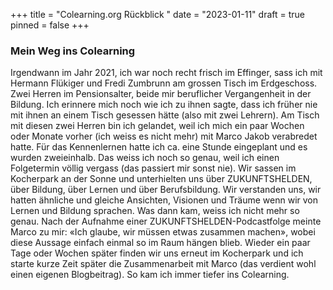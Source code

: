 +++
title = "Colearning.org Rückblick "
date = "2023-01-11"
draft = true
pinned = false
+++
### Mein Weg ins Colearning

Irgendwann im Jahr 2021, ich war noch recht frisch im Effinger, sass ich mit Hermann Flükiger und Fredi Zumbrunn am grossen Tisch im Erdgeschoss. Zwei Herren im Pensionsalter, beide mir beruflicher Vergangenheit in der Bildung. Ich erinnere mich noch wie ich zu ihnen sagte, dass ich früher nie mit ihnen an einem Tisch gesessen hätte (also mit zwei Lehrern). Am Tisch mit diesen zwei Herren bin ich gelandet, weil ich mich ein paar Wochen oder Monate vorher (ich weiss es nicht mehr) mit Marco Jakob verabredet hatte. Für das Kennenlernen hatte ich ca. eine Stunde eingeplant und es wurden zweieinhalb. Das weiss ich noch so genau, weil ich einen Folgetermin völlig vergass (das passiert mir sonst nie). Wir sassen im Kocherpark an der Sonne und unterhielten uns über ZUKUNFTSHELDEN, über Bildung, über Lernen und über Berufsbildung. Wir verstanden uns, wir hatten ähnliche und gleiche Ansichten, Visionen und Träume wenn wir von Lernen und Bildung sprachen. Was dann kam, weiss ich nicht mehr so genau. Nach der Aufnahme einer ZUKUNFTSHELDEN-Podcastfolge meinte Marco zu mir: «Ich glaube, wir müssen etwas zusammen machen», wobei diese Aussage einfach einmal so im Raum hängen blieb. Wieder ein paar Tage oder Wochen später finden wir uns erneut im Kocherpark und ich starte kurze Zeit später die Zusammenarbeit mit Marco (das verdient wohl einen eigenen Blogbeitrag). So kam ich immer tiefer ins Colearning.